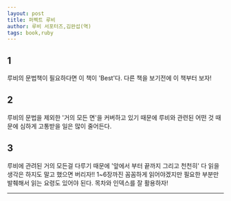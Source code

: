 ```yaml
---
layout: post
title: 퍼펙트 루비
author: 루비 서포터즈,김완섭(역)
tags: book,ruby
---
```


## 1
루비의 문법책이 필요하다면 이 책이 'Best'다. 다른 책을 보기전에 이 책부터 보자!

## 2
루비의 문법을 제외한 '거의 모든 면'을 커버하고 있기 때문에 루비와 관련된 어떤 것 때문에 심하게 고통받을 일은 많이 줄어든다.

## 3
루비에 관려된 거의 모든걸 다루기 때문에 '앞에서 부터 끝까지 그리고 천천히' 다 읽을 생각은 하지도 말고 했으면 버리자!! 1~6장까진 꼼꼼하게 읽어야겠지만 필요한 부분만 발췌해서 읽는 요령도 있어야 된다. 목차와 인덱스를 잘 활용하자!


----

